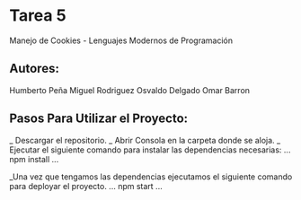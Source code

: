 # Tarea 5 
Manejo de Cookies - Lenguajes Modernos de Programación

## Autores:
Humberto Peña
Miguel Rodriguez
Osvaldo Delgado
Omar Barron

## Pasos Para Utilizar el Proyecto:
_ Descargar el repositorio.
_ Abrir Consola en la carpeta donde se aloja.
_ Ejecutar el siguiente comando para instalar las dependencias necesarias:
...
npm install
...

_Una vez que tengamos las dependencias ejecutamos el siguiente comando para deployar el proyecto.
...
npm start
...
